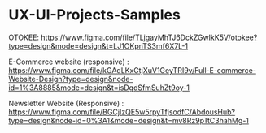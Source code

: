 # UX-UI-Projects-Samples

OTOKEE:
https://www.figma.com/file/TLjgayMhTJ6DckZGwIkK5V/otokee?type=design&mode=design&t=LJ1OKpnTS3mf6X7L-1

E-Commerce website (responsive) :
https://www.figma.com/file/kGAdLKxCtjXuV1GeyTRI9v/Full-E-commerce-Website-Design?type=design&node-id=1%3A8885&mode=design&t=isDgdSfmSuhZt9oy-1

Newsletter Website (Responsive) :
https://www.figma.com/file/BGCjIzQE5w5rpyTfjsodfC/AbdousHub?type=design&node-id=0%3A1&mode=design&t=mv8Rz9pTtC3hahMg-1
